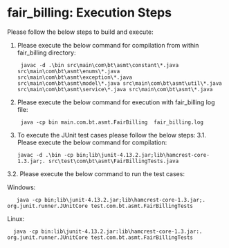 # fair_billing: Execution Steps

Please follow the below steps to build and execute:

1. Please execute the below command for compilation from within fair_billing directory:
  
        javac -d .\bin src\main\com\bt\asmt\constant\*.java src\main\com\bt\asmt\enums\*.java src\main\com\bt\asmt\exception\*.java src\main\com\bt\asmt\model\*.java src\main\com\bt\asmt\util\*.java  src\main\com\bt\asmt\service\*.java src\main\com\bt\asmt\*.java

2. Please execute the below command for execution with fair_billing log file:
                
        java -cp bin main.com.bt.asmt.FairBilling  fair_billing.log

3. To execute the JUnit test cases please follow the below steps:
  3.1. Please execute the below command for compilation:
  
       javac -d .\bin -cp bin;lib\junit-4.13.2.jar;lib\hamcrest-core-1.3.jar;. src\test\com\bt\asmt\FairBillingTests.java
  
  3.2. Please execute the below command to run the test cases:
  
   Windows:
       
       java -cp bin;lib\junit-4.13.2.jar;lib\hamcrest-core-1.3.jar;. org.junit.runner.JUnitCore test.com.bt.asmt.FairBillingTests
       
   Linux:
   
      java -cp bin:lib\junit-4.13.2.jar:lib\hamcrest-core-1.3.jar:. org.junit.runner.JUnitCore test.com.bt.asmt.FairBillingTests
